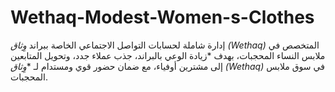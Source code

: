 # Wethaq-Modest-Women-s-Clothes
 إدارة شاملة لحسابات التواصل الاجتماعي الخاصة ببراند *وِثاق (Wethaq)* المتخصص في ملابس النساء المحجبات، بهدف *زيادة الوعي بالبراند، جذب عملاء جدد، وتحويل المتابعين إلى مشترين أوفياء، مع ضمان حضور قوي ومستدام لـ **وِثاق (Wethaq)* في سوق ملابس المحجبات.
